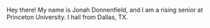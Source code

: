 Hey there! My name is Jonah Donnenfield, and I am a rising senior at Princeton University. I hail from Dallas, TX.  
